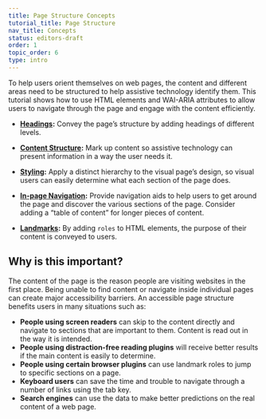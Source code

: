 ```yaml
---
title: Page Structure Concepts
tutorial_title: Page Structure
nav_title: Concepts
status: editors-draft
order: 1
topic_order: 6
type: intro
---
```


To help users orient themselves on web pages, the content and different areas need to be structured to help assistive technology identify them. This tutorial shows how to use HTML elements and WAI-ARIA attributes to allow users to navigate through the page and engage with the content efficiently.

* **[Headings](headings.html):** Convey the page’s structure by adding headings of different levels.

* **[Content Structure](content.html):** Mark up content so assistive technology can present information in a way the user needs it.

* **[Styling](styling.html):** Apply a distinct hierarchy to the visual page’s design, so visual users can easily determine what each section of the page does.

* **[In-page Navigation](in-page-navigation.html):** Provide navigation aids to help users to get around the page and discover the various sections of the page. Consider adding a “table of content” for longer pieces of content.

* **[Landmarks](landmarks.html):** By adding `roles` to HTML elements, the purpose of their content is conveyed to users.


## Why is this important?

The content of the page is the reason people are visiting websites in the first place. Being unable to find content or navigate inside individual pages can create major accessibility barriers. An accessible page structure benefits users in many situations such as:

* **People using screen readers** can skip to the content directly and navigate to sections that are important to them. Content is read out in the way it is intended.
* **People using distraction-free reading plugins** will receive better results if the main content is easily to determine.
* **People using certain browser plugins** can use landmark roles to jump to specific sections on a page.
* **Keyboard users** can save the time and trouble to navigate through a number of links using the tab key.
* **Search engines** can use the data to make better predictions on the real content of a web page.
